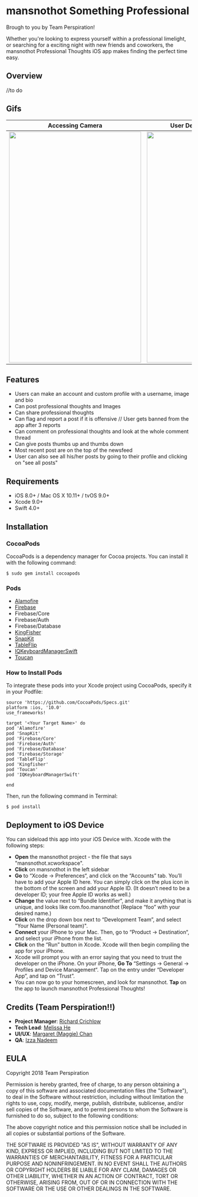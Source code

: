 # mansnothot Something Professional
Brough to you by Team Perspiration!

Whether you're looking to express yourself within a professional limelight, or searching for a exciting night with new friends and coworkers, the mansnothot Professional Thoughts iOS app makes finding the perfect time easy.


## Overview
//to do

## Gifs
|Accessing Camera|User Denying Location Acces|
|:-------------:|:------------:|
|<img src="https://github.com/melissahe/mansnothot/blob/prod/Images/AccessCamera.gif" width="358" height="626">|<img src="https://github.com/melissahe/mansnothot/blob/prod/Images/search-location.gif" width="358" height="626">|


## Features
- Users can make an account and custom profile with a    username, image and bio
- Can post professional thoughts and Images
- Can share professional thoughts
- Can flag and report a post if it is offensive // User gets banned from the app after 3 reports 
- Can comment on professional thoughts and look at the whole comment thread
- Can give posts thumbs up and thumbs down 
- Most recent post are on the top of the newsfeed
- User can also see all his/her posts by going to their profile and clicking on "see all posts"


## Requirements
- iOS 8.0+ / Mac OS X 10.11+ / tvOS 9.0+
- Xcode 9.0+
- Swift 4.0+

## Installation

### CocoaPods
CocoaPods is a dependency manager for Cocoa projects. You can install it with the following command:

`$ sudo gem install cocoapods`

### Pods
- [Alamofire](https://github.com/Alamofire/Alamofire)
- [Firebase](https://firebase.google.com)
- Firebase/Core
- Firebase/Auth
- Firebase/Database
- [KingFisher](https://github.com/onevcat/Kingfisher)
- [SnapKit](http://snapkit.io/docs)
- [TableFlip](https://github.com/mergesort/TableFlip)
- [IQKeyboardManagerSwift](https://github.com/hackiftekhar/IQKeyboardManager)
- [Toucan](https://cocoapods.org/pods/Nuke-Toucan-Plugin)

### How to Install Pods
To integrate these pods into your Xcode project using CocoaPods, specify it in your Podfile:

```
source 'https://github.com/CocoaPods/Specs.git'
platform :ios, '10.0'
use_frameworks!

target '<Your Target Name>' do
pod 'Alamofire'
pod 'SnapKit'
pod 'Firebase/Core'
pod 'Firebase/Auth'
pod 'Firebase/Database'
pod 'Firebase/Storage'
pod 'TableFlip'
pod 'Kingfisher'
pod 'Toucan'
pod 'IQKeyboardManagerSwift'

end
```

Then, run the following command in Terminal:

`$ pod install`


## Deployment to iOS Device
You can sideload this app into your iOS Device with. Xcode with the following steps:
- **Open** the mansnothot project - the file that says "mansnothot.xcworkspace".
- **Click** on mansnothot in the left sidebar
- **Go** to “Xcode -> Preferences“, and click on the “Accounts” tab. You’ll have to add your Apple ID here. You can simply click on the plus icon in the bottom of the screen and add your Apple ID. (It doesn’t need to be a developer ID; your free Apple ID works as well.)
- **Change** the value next to “Bundle Identifier“, and make it anything that is unique, and looks like com.foo.mansnothot (Replace “foo” with your desired name.)
- **Click** on the drop down box next to “Development Team”, and select "Your Name (Personal team)".
- **Connect** your iPhone to your Mac. Then, go to “Product -> Destination“, and select your iPhone from the list.
- **Click** on the “Run” button in Xcode. Xcode will then begin compiling the app for your iPhone.
- Xcode will prompt you with an error saying that you need to trust the developer on the iPhone. On your iPhone, **Go To** “Settings -> General -> Profiles and Device Management“. Tap on the entry under “Developer App”, and tap on “Trust”.
- You can now go to your homescreen, and look for mansnothot. **Tap** on the app to launch mansnothot Professional Thoughts!

## Credits (Team Perspiration!!)
- **Project Manager**: [Richard Crichlow](www.github.com "Github")
- **Tech Lead**: [Melissa He](https://github.com/melissahe "Github")
- **UI/UX**: [Margaret (Maggie) Chan](https://github.com/margarethchan "Github")
- **QA**: [Izza Nadeem](https://github.com/IzzaNadeem "Github")

## EULA
Copyright 2018 Team Perspiration

Permission is hereby granted, free of charge, to any person obtaining a copy of this software and associated documentation files (the "Software"), to deal in the Software without restriction, including without limitation the rights to use, copy, modify, merge, publish, distribute, sublicense, and/or sell copies of the Software, and to permit persons to whom the Software is furnished to do so, subject to the following conditions:

The above copyright notice and this permission notice shall be included in all copies or substantial portions of the Software.

THE SOFTWARE IS PROVIDED "AS IS", WITHOUT WARRANTY OF ANY KIND, EXPRESS OR IMPLIED, INCLUDING BUT NOT LIMITED TO THE WARRANTIES OF MERCHANTABILITY, FITNESS FOR A PARTICULAR PURPOSE AND NONINFRINGEMENT. IN NO EVENT SHALL THE AUTHORS OR COPYRIGHT HOLDERS BE LIABLE FOR ANY CLAIM, DAMAGES OR OTHER LIABILITY, WHETHER IN AN ACTION OF CONTRACT, TORT OR OTHERWISE, ARISING FROM, OUT OF OR IN CONNECTION WITH THE SOFTWARE OR THE USE OR OTHER DEALINGS IN THE SOFTWARE.
